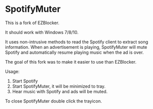 SpotifyMuter
=========

This is a fork of EZBlocker.

It should work with Windows 7/8/10.

It uses non-intrusive methods to read the Spotify client to extract song information. When an advertisement is playing, SpotifyMuter will mute Spotify and automatically resume playing music when the ad is over.

The goal of this fork was to make it easier to use than EZBlocker.

Usage:

1. Start Spotify
2. Start SpotifyMuter, it will be minimized to tray.
3. Hear music with Spotify and ads will be muted.

To close SpotifyMuter double click the trayicon.
